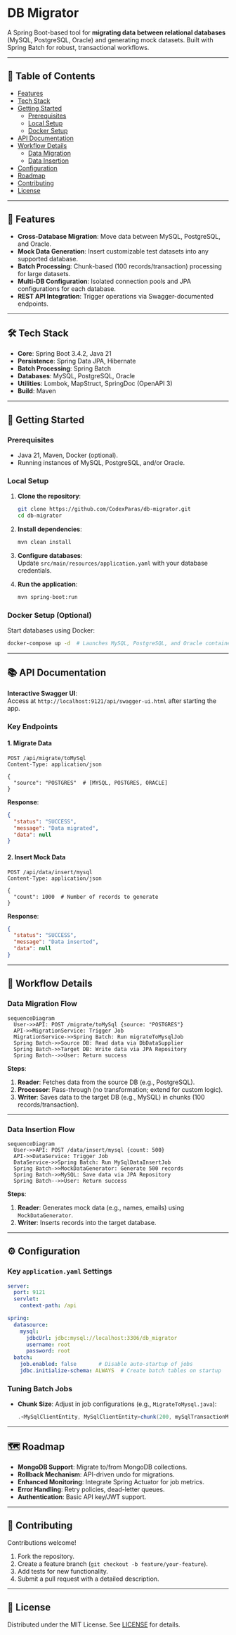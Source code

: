 # DB Migrator

A Spring Boot-based tool for **migrating data between relational databases** (MySQL, PostgreSQL, Oracle) and generating
mock datasets. Built with Spring Batch for robust, transactional workflows.

---

## 📌 Table of Contents

- [Features](#-features)
- [Tech Stack](#-tech-stack)
- [Getting Started](#-getting-started)
    - [Prerequisites](#prerequisites)
    - [Local Setup](#local-setup)
    - [Docker Setup](#docker-setup-optional)
- [API Documentation](#-api-documentation)
- [Workflow Details](#-workflow-details)
    - [Data Migration](#data-migration-flow)
    - [Data Insertion](#data-insertion-flow)
- [Configuration](#-configuration)
- [Roadmap](#-roadmap)
- [Contributing](#-contributing)
- [License](#-license)

---

## 🚀 Features

- **Cross-Database Migration**: Move data between MySQL, PostgreSQL, and Oracle.
- **Mock Data Generation**: Insert customizable test datasets into any supported database.
- **Batch Processing**: Chunk-based (100 records/transaction) processing for large datasets.
- **Multi-DB Configuration**: Isolated connection pools and JPA configurations for each database.
- **REST API Integration**: Trigger operations via Swagger-documented endpoints.

---

## 🛠️ Tech Stack

- **Core**: Spring Boot 3.4.2, Java 21
- **Persistence**: Spring Data JPA, Hibernate
- **Batch Processing**: Spring Batch
- **Databases**: MySQL, PostgreSQL, Oracle
- **Utilities**: Lombok, MapStruct, SpringDoc (OpenAPI 3)
- **Build**: Maven

---

## 🏁 Getting Started

### Prerequisites

- Java 21, Maven, Docker (optional).
- Running instances of MySQL, PostgreSQL, and/or Oracle.

### Local Setup

1. **Clone the repository**:
   ```bash  
   git clone https://github.com/CodexParas/db-migrator.git  
   cd db-migrator  
   ```  

2. **Install dependencies**:
   ```bash  
   mvn clean install  
   ```  

3. **Configure databases**:  
   Update `src/main/resources/application.yaml` with your database credentials.

4. **Run the application**:
   ```bash  
   mvn spring-boot:run  
   ```  

### Docker Setup (Optional)

Start databases using Docker:

```bash  
docker-compose up -d  # Launches MySQL, PostgreSQL, and Oracle containers  
```  

---

## 📚 API Documentation

**Interactive Swagger UI**:  
Access at `http://localhost:9121/api/swagger-ui.html` after starting the app.

### Key Endpoints

#### **1. Migrate Data**

```http  
POST /api/migrate/toMySql  
Content-Type: application/json  

{  
  "source": "POSTGRES"  # [MYSQL, POSTGRES, ORACLE]  
}  
```  

**Response**:

```json  
{
  "status": "SUCCESS",
  "message": "Data migrated",
  "data": null
}  
```  

#### **2. Insert Mock Data**

```http  
POST /api/data/insert/mysql  
Content-Type: application/json  

{  
  "count": 1000  # Number of records to generate  
}  
```  

**Response**:

```json  
{
  "status": "SUCCESS",
  "message": "Data inserted",
  "data": null
}  
```  

---

## 🔄 Workflow Details

### Data Migration Flow

```mermaid  
sequenceDiagram  
  User->>API: POST /migrate/toMySql {source: "POSTGRES"}  
  API->>MigrationService: Trigger Job  
  MigrationService->>Spring Batch: Run migrateToMysqlJob  
  Spring Batch->>Source DB: Read data via DbDataSupplier  
  Spring Batch->>Target DB: Write data via JPA Repository  
  Spring Batch-->>User: Return success  
```  

**Steps**:

1. **Reader**: Fetches data from the source DB (e.g., PostgreSQL).
2. **Processor**: Pass-through (no transformation; extend for custom logic).
3. **Writer**: Saves data to the target DB (e.g., MySQL) in chunks (100 records/transaction).

---

### Data Insertion Flow

```mermaid  
sequenceDiagram  
  User->>API: POST /data/insert/mysql {count: 500}  
  API->>DataService: Trigger Job  
  DataService->>Spring Batch: Run MySqlDataInsertJob  
  Spring Batch->>MockDataGenerator: Generate 500 records  
  Spring Batch->>MySQL: Save data via JPA Repository  
  Spring Batch-->>User: Return success  
```  

**Steps**:

1. **Reader**: Generates mock data (e.g., names, emails) using `MockDataGenerator`.
2. **Writer**: Inserts records into the target database.

---

## ⚙️ Configuration

### Key `application.yaml` Settings

```yaml  
server:
  port: 9121
  servlet:
    context-path: /api

spring:
  datasource:
    mysql:
      jdbcUrl: jdbc:mysql://localhost:3306/db_migrator
      username: root
      password: root
  batch:
    job.enabled: false       # Disable auto-startup of jobs  
    jdbc.initialize-schema: ALWAYS  # Create batch tables on startup  
```  

### Tuning Batch Jobs

- **Chunk Size**: Adjust in job configurations (e.g., `MigrateToMysql.java`):
  ```java  
  .<MySqlClientEntity, MySqlClientEntity>chunk(200, mySqlTransactionManager)  
  ```  

---

## 🗺️ Roadmap

- **MongoDB Support**: Migrate to/from MongoDB collections.
- **Rollback Mechanism**: API-driven undo for migrations.
- **Enhanced Monitoring**: Integrate Spring Actuator for job metrics.
- **Error Handling**: Retry policies, dead-letter queues.
- **Authentication**: Basic API key/JWT support.

---

## 🤝 Contributing

Contributions welcome!

1. Fork the repository.
2. Create a feature branch (`git checkout -b feature/your-feature`).
3. Add tests for new functionality.
4. Submit a pull request with a detailed description.

---

## 📜 License

Distributed under the MIT License. See [LICENSE](LICENSE) for details.  